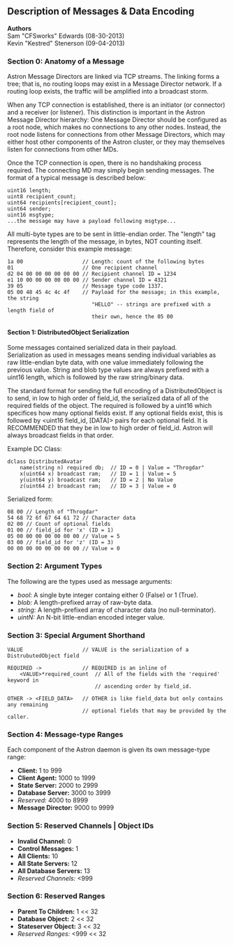 Description of Messages & Data Encoding
---------------------------------------
**Authors**  
Sam "CFSworks" Edwards (08-30-2013)  
Kevin "Kestred" Stenerson (09-04-2013)


### Section 0: Anatomy of a Message ###

Astron Message Directors are linked via TCP streams. The linking forms a
tree; that is, no routing loops may exist in a Message Director network. If a
routing loop exists, the traffic will be amplified into a broadcast storm.

When any TCP connection is established, there is an initiator (or connector)
and a receiver (or listener). This distinction is important in the Astron
Message Director hierarchy: One Message Director should be configured as a
root node, which makes no connections to any other nodes. Instead, the root
node listens for connections from other Message Directors, which may either
host other components of the Astron cluster, or they may themselves listen
for connections from other MDs.

Once the TCP connection is open, there is no handshaking process required. The
connecting MD may simply begin sending messages. The format of a typical
message is described below:

    uint16 length;
    uint8 recipient_count;
    uint64 recipients[recipient_count];
    uint64 sender;
    uint16 msgtype;
    ...the message may have a payload following msgtype...

All multi-byte types are to be sent in little-endian order. The "length" tag
represents the length of the message, in bytes, NOT counting itself.
Therefore, consider this example message:

    1a 00                   // Length: count of the following bytes
    01                      // One recipient channel
    d2 04 00 00 00 00 00 00 // Recipient channel ID = 1234
    e1 10 00 00 00 00 00 00 // Sender channel ID = 4321
    39 05                   // Message type code 1337.
    05 00 48 45 4c 4c 4f    // Payload for the message; in this example, the string
                               "HELLO" -- strings are prefixed with a length field of
                               their own, hence the 05 00


#### Section 1: DistributedObject Serialization ####
Some messages contained serialized data in their payload.  
Serialization as used in messages means sending individual
variables as raw little-endian byte data, with one value
immediately following the previous value. String and blob type
values are always prefixed with a uint16 length, which is
followed by the raw string/binary data.

The standard format for sending the full encoding of a
DistributedObject is to send, in low to high order of field_id,
the serialized data of all of the required fields of the object.
The required is followed by a uint16 which specifices how many
optional fields exist. If any optional fields exist, this is
followed by <uint16 field_id, [DATA]> pairs for each optional
field. It is RECOMMENDED that they be in low to high order of
field_id.  Astron will always broadcast fields in that order.

Example DC Class:

    dclass DistributedAvatar
        name(string n) required db;  // ID = 0 | Value = "Throgdar"
        x(uint64 x) broadcast ram;   // ID = 1 | Value = 5
        y(uint64 y) broadcast ram;   // ID = 2 | No Value
        z(uint64 z) broadcast ram;   // ID = 3 | Value = 0

Serialized form:

    08 00 // Length of "Throgdar"
    54 68 72 6f 67 64 61 72 // Character data
    02 00 // Count of optional fields
    01 00 // field_id for 'x' (ID = 1)
    05 00 00 00 00 00 00 00 // Value = 5
    03 00 // field_id for 'z' (ID = 3)
    00 00 00 00 00 00 00 00 // Value = 0

### Section 2: Argument Types ###
The following are the types used as message arguments:

 - *bool:* A single byte integer containg either 0 (False) or 1 (True).
 - *blob:* A length-prefixed array of raw-byte data.
 - *string:* A length-prefixed array of character data (no null-terminator).
 - *uintN:* An N-bit little-endian encoded integer value.

### Section 3: Special Argument Shorthand ###
    VALUE                   // VALUE is the serialization of a DistrubutedObject field

    REQUIRED ->             // REQUIRED is an inline of
        <VALUE>*required_count  // All of the fields with the 'required' keyword in
                                // ascending order by field_id.

    OTHER -> <FIELD_DATA>   // OTHER is like field_data but only contains any remaining
                            // optional fields that may be provided by the caller.


### Section 4: Message-type Ranges ###
Each component of the Astron daemon is given its own message-type range:

 - **Client:**              1 to  999
 - **Client Agent:**     1000 to 1999
 - **State Server:**     2000 to 2999
 - **Database Server:**  3000 to 3999
 - _Reserved:_           4000 to 8999
 - **Message Director:** 9000 to 9999

 ### Section 5: Reserved Channels | Object IDs ###

 - **Invalid Channel:**         0
 - **Control Messages:**        1
 - **All Clients:**            10
 - **All State Servers:**      12
 - **All Database Servers:**   13
 - _Reserved Channels:_      <999

 ### Section 6: Reserved Ranges ###

 - **Parent To Children:**    1 << 32
 - **Database Object:**       2 << 32
 - **Stateserver Object:**    3 << 32
 - _Reserved Ranges:_      <999 << 32
